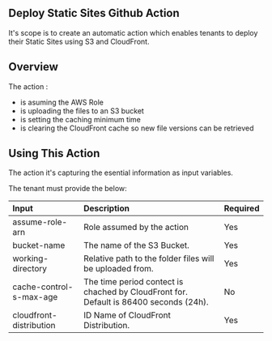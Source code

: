 ## Deploy Static Sites Github Action
It's scope is to create an automatic action which enables tenants to deploy their Static Sites using S3 and CloudFront.


## Overview
The action :

- is asuming the AWS Role
- is uploading the files to an S3 bucket
- is setting the caching minimum time
- is clearing the CloudFront cache so new file versions can be retrieved


## Using This Action
The action it's capturing the esential information as input variables.

The tenant must provide the below:

|          Input            |                                            Description                                            | Required |
|:--------------------------|:--------------------------------------------------------------------------------------------------|:---------|
| assume-role-arn           | Role assumed by the action                                                                        |    Yes   |
| bucket-name               | The name of the S3 Bucket.                                                                        |    Yes   |
| working-directory         | Relative path to the folder files will be uploaded from.                                          |    Yes   |
| cache-control-s-max-age   | The time period contect is chached by CloudFront for. Default is 86400 seconds (24h).             |    No    |
| cloudfront-distribution   | ID Name of CloudFront Distribution.                                                               |    Yes   |



